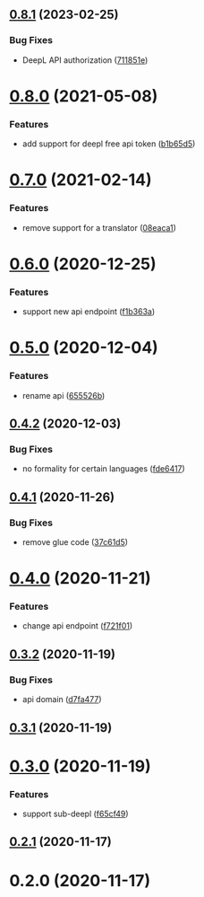 ## [0.8.1](https://github.com/geekdada/bob-plugin-deepl-translate/compare/v0.8.0...v0.8.1) (2023-02-25)


### Bug Fixes

* DeepL API authorization ([711851e](https://github.com/geekdada/bob-plugin-deepl-translate/commit/711851efb41d1c4e24c9b43f2a137919b0f3e368))



# [0.8.0](https://github.com/geekdada/bob-plugin-deepl-translate/compare/v0.7.0...v0.8.0) (2021-05-08)


### Features

* add support for deepl free api token ([b1b65d5](https://github.com/geekdada/bob-plugin-deepl-translate/commit/b1b65d58eb7ef7e853abc79aa6a4982d0bb07663))



# [0.7.0](https://github.com/geekdada/bob-plugin-deepl-translate/compare/v0.6.0...v0.7.0) (2021-02-14)


### Features

* remove support for a translator ([08eaca1](https://github.com/geekdada/bob-plugin-deepl-translate/commit/08eaca1c2a6152a4e321e859b05c36d16e2f9211))



# [0.6.0](https://github.com/geekdada/bob-plugin-deepl-translate/compare/v0.5.0...v0.6.0) (2020-12-25)


### Features

* support new api endpoint ([f1b363a](https://github.com/geekdada/bob-plugin-deepl-translate/commit/f1b363a1207aacaf0e9642ecc6ba0b9577f4a4c0))



# [0.5.0](https://github.com/geekdada/bob-plugin-deepl-translate/compare/v0.4.2...v0.5.0) (2020-12-04)


### Features

* rename api ([655526b](https://github.com/geekdada/bob-plugin-deepl-translate/commit/655526b410e6c3690b595633a868d149776cfc26))



## [0.4.2](https://github.com/geekdada/bob-plugin-deepl-translate/compare/v0.4.1...v0.4.2) (2020-12-03)


### Bug Fixes

* no formality for certain languages ([fde6417](https://github.com/geekdada/bob-plugin-deepl-translate/commit/fde6417c38424d8b55adae2be01187db78829095))



## [0.4.1](https://github.com/geekdada/bob-plugin-deepl-translate/compare/v0.4.0...v0.4.1) (2020-11-26)


### Bug Fixes

* remove glue code ([37c61d5](https://github.com/geekdada/bob-plugin-deepl-translate/commit/37c61d58db210958a67318a49dfe69c6075a6eb9))



# [0.4.0](https://github.com/geekdada/bob-plugin-deepl-translate/compare/v0.3.2...v0.4.0) (2020-11-21)


### Features

* change api endpoint ([f721f01](https://github.com/geekdada/bob-plugin-deepl-translate/commit/f721f0146d1a66e9528ac72704351c470d9dd691))



## [0.3.2](https://github.com/geekdada/bob-plugin-deepl-translate/compare/v0.3.1...v0.3.2) (2020-11-19)


### Bug Fixes

* api domain ([d7fa477](https://github.com/geekdada/bob-plugin-deepl-translate/commit/d7fa477099b6e0133b30652dfefd666ab4ebbdcc))



## [0.3.1](https://github.com/geekdada/bob-plugin-deepl-translate/compare/v0.3.0...v0.3.1) (2020-11-19)



# [0.3.0](https://github.com/geekdada/bob-plugin-deepl-translate/compare/v0.2.1...v0.3.0) (2020-11-19)


### Features

* support sub-deepl ([f65cf49](https://github.com/geekdada/bob-plugin-deepl-translate/commit/f65cf49dc4a50cef076a93f2f007ddf7ecc74fcb))



## [0.2.1](https://github.com/geekdada/bob-plugin-deepl-translate/compare/v0.2.0...v0.2.1) (2020-11-17)



# 0.2.0 (2020-11-17)



